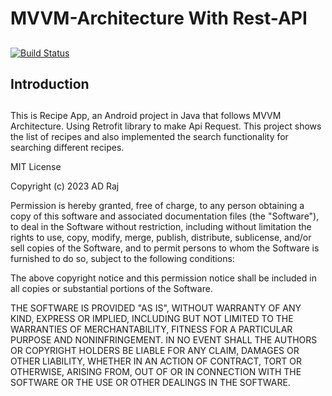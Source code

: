 # MVVM-Architecture With Rest-API
## 

[![Build Status](https://travis-ci.org/anksji/MVVM-Arch-With-Rest-API.svg?branch=main)](https://travis-ci.org/anksji/MVVM-Arch-With-Rest-API)

## Introduction
##
This is Recipe App, an Android project in Java that follows MVVM Architecture. Using Retrofit library to make Api Request. This project shows the list of recipes and also implemented the search functionality for searching different recipes.



MIT License

Copyright (c) 2023 AD Raj

Permission is hereby granted, free of charge, to any person obtaining a copy
of this software and associated documentation files (the "Software"), to deal
in the Software without restriction, including without limitation the rights
to use, copy, modify, merge, publish, distribute, sublicense, and/or sell
copies of the Software, and to permit persons to whom the Software is
furnished to do so, subject to the following conditions:

The above copyright notice and this permission notice shall be included in all
copies or substantial portions of the Software.

THE SOFTWARE IS PROVIDED "AS IS", WITHOUT WARRANTY OF ANY KIND, EXPRESS OR
IMPLIED, INCLUDING BUT NOT LIMITED TO THE WARRANTIES OF MERCHANTABILITY,
FITNESS FOR A PARTICULAR PURPOSE AND NONINFRINGEMENT. IN NO EVENT SHALL THE
AUTHORS OR COPYRIGHT HOLDERS BE LIABLE FOR ANY CLAIM, DAMAGES OR OTHER
LIABILITY, WHETHER IN AN ACTION OF CONTRACT, TORT OR OTHERWISE, ARISING FROM,
OUT OF OR IN CONNECTION WITH THE SOFTWARE OR THE USE OR OTHER DEALINGS IN THE
SOFTWARE.


